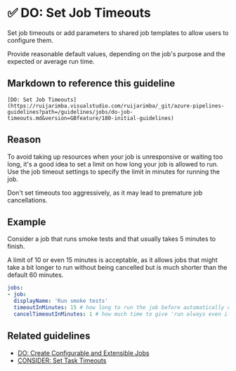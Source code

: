 # ✅ DO: Set Job Timeouts

Set job timeouts or add parameters to shared job templates to allow users to
configure them.

Provide reasonable default values, depending on the job's purpose and the
expected or average run time.

## Markdown to reference this guideline

```plaintext
[DO: Set Job Timeouts](https://ruijarimba.visualstudio.com/ruijarimba/_git/azure-pipelines-guidelines?path=/guidelines/jobs/do-job-timeouts.md&version=GBfeature/180-initial-guidelines)
```

## Reason

To avoid taking up resources when your job is unresponsive or waiting too long,
it's a good idea to set a limit on how long your job is allowed to run. Use the
job timeout settings to specify the limit in minutes for running the job.

Don't set timeouts too aggressively, as it may lead to premature job cancellations.

## Example

Consider a job that runs smoke tests and that usually takes 5 minutes to finish.

A limit of 10 or even 15 minutes is acceptable, as it allows jobs that might
take a bit longer to run without being cancelled but is much shorter than the
default 60 minutes.

```yaml
jobs:
- job:
  displayName: 'Run smoke tests'
  timeoutInMinutes: 15 # how long to run the job before automatically cancelling
  cancelTimeoutInMinutes: 1 # how much time to give 'run always even if cancelled tasks' before stopping them
```

## Related guidelines

- [DO: Create Configurable and Extensible Jobs](/guidelines/jobs/do-extensible-jobs.md)
- [CONSIDER: Set Task Timeouts](/guidelines/steps/consider-timeouts.md)
